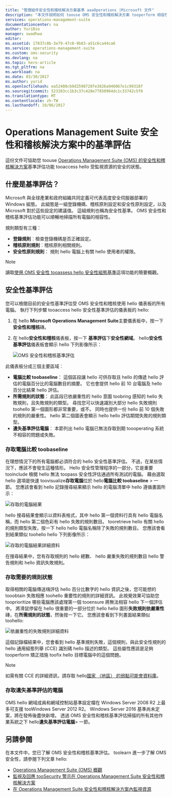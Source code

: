 ```yaml
---
title: "管理組件安全性和稽核解決方案基準 aaaOperations |Microsoft 文件"
description: "本文件說明如何 toouse OMS 安全性和稽核解決方案 tooperform 相容性和安全性用途的所有受監視電腦的基準評估。"
services: operations-management-suite
documentationcenter: na
author: YuriDio
manager: swadhwa
editor: 
ms.assetid: 17837c8b-3e79-47c0-9b83-a51c6ca44ca6
ms.service: operations-management-suite
ms.custom: oms-security
ms.devlang: na
ms.topic: hero-article
ms.tgt_pltfrm: na
ms.workload: na
ms.date: 03/30/2017
ms.author: yurid
ms.openlocfilehash: ea52408cb9d2598728fe3826a946067e1c99318f
ms.sourcegitcommit: 523283cc1b3c37c428e77850964dc1c33742c5f0
ms.translationtype: MT
ms.contentlocale: zh-TW
ms.lasthandoff: 10/06/2017
---
```

# <a name="baseline-assessment-in-operations-management-suite-security-and-audit-solution"></a>Operations Management Suite 安全性和稽核解決方案中的基準評估
這份文件可協助您 toouse [Operations Management Suite (OMS) 的安全性和稽核解決方案](operations-management-suite-overview.md)基準評估功能 tooaccess hello 受監視資源的安全的狀態。

## <a name="what-is-baseline-assessment"></a>什麼是基準評估？
Microsoft 與全球產業和政府組織共同定義可代表高度安全伺服器部署的 Windows 組態。 此組態是一組登錄機碼、稽核原則設定和安全性原則設定，以及 Microsoft 對於這些設定的建議值。 這組規則也稱為安全性基準。 OMS 安全性和稽核基準評估功能可以順暢地掃描所有電腦的相容性。 

規則類型有三種：

* **登錄規則**︰檢查登錄機碼是否正確設定。
* **稽核原則規則**︰稽核原則相關規則。
* **安全性原則規則**： 規則 hello 電腦上有關 hello 使用者的權限。

> [!NOTE]
> 讀取[使用 OMS 安全性 tooassess hello 安全性組態基準](https://blogs.technet.microsoft.com/msoms/2016/08/12/use-oms-security-to-assess-the-security-configuration-baseline/)這項功能的簡要概觀。
> 
> 

## <a name="security-baseline-assessment"></a>安全性基準評估
您可以檢閱目前的安全性基準評估受 OMS 安全性和稽核使用 hello 儀表板的所有電腦。  執行下列步驟 tooaccess hello 安全性基準評估的儀表板的 hello:

1. 在 hello **Microsoft Operations Management Suite**主要儀表板中，按一下**安全性和稽核**磚。
2. 在 hello**安全性和稽核**儀表板，按一下 **基準評估**下**安全性網域**。 hello**安全性基準評估**儀表板會顯示 hello 下列影像所示：
   
    ![OMS 安全性和稽核基準評估](./media/oms-security-baseline/oms-security-baseline-fig1.png)

此儀表板分成三個主要區域︰

* **電腦比較 toobaseline**： 這個區段讓 hello 可供存取且 hello 的傳遞 hello 評估的電腦百分比的電腦數目的摘要。 它也會提供 hello 前 10 台電腦及 hello 百分比結果 hello 評估。
* **所需規則的狀態**： 此區段已依嚴重性的 hello 意圖 toobring 感知的 hello 失敗規則，且失敗規則的類型。 尋找您可以快速識別大部分 hello 失敗規則 toohello 第一個圖形都非常重要，或不。 同時也提供一份 hello 前 10 個失敗的規則的嚴重性。 hello 第二個圖表會顯示 hello hello 評估期間失敗的規則類型。 
* **遺失基準評估電腦**： 本節列出 hello 電腦已無法存取到期 toooperating 系統不相容的問題或失敗。 

### <a name="accessing-computers-compared-toobaseline"></a>存取電腦比較 toobaseline
在理想情況下的所有電腦都必須符合的 hello 安全性基準評估。 不過，在某些情況下，應該不會發生這種情形。 Hello 安全性管理程序的一部分，它是重要 tooinclude 檢閱 hello 無法 toopass 安全性評估通過所有測試的電腦。 藉由選取 hello 選項是快速 toovisualize**存取電腦**位於 hello**電腦比較 toobaseline** > 一節。 您應該會看到 hello 記錄搜尋結果顯示 hello 的電腦清單中 hello 遵循畫面所示：

![存取的電腦結果](./media/oms-security-baseline/oms-security-baseline-fig2.png)

hello 搜尋結果會顯示以資料表格式，其中 hello 第一個資料行具有 hello 電腦名稱，而 hello 第二個色彩有 hello 失敗的規則數目。 tooretrieve hello 有關 hello 的規則類型失敗，按一下 hello hello 電腦名稱除了失敗的規則數目。 您應該會看到結果類似 toohello hello 下列影像所示：

![存取的電腦結果詳細資料](./media/oms-security-baseline/oms-security-baseline-fig3.png)

在搜尋結果中，您有存取規則的 hello 總數、 hello 嚴重失敗的規則數目 hello 警告規則和 hello 資訊失敗規則。

### <a name="accessing-required-rules-status"></a>存取需要的規則狀態
取得相關的電腦傳送嗨評估 hello 百分比數字的 hello 資訊之後，您可能想的 tooobtain 失敗相應 toohello 重要性的規則的詳細資訊。 此視覺效果可協助您 tooprioritize 哪些電腦應該處理第一個 tooensure 將無法相容 hello 下一個評估中。 將滑鼠停留在 hello 很重要的一部分位於 hello hello 圖形**失敗規則依嚴重性**磚，在**所需規則的狀態**，然後按一下它。 您應該會看到下列畫面結果類似 toohello:

![依嚴重性的失敗規則詳細資料](./media/oms-security-baseline/oms-security-baseline-fig4.png) 

這個記錄檔結果中，您會看到 hello 基準規則失敗，這個規則，與此安全性規則的 hello 通用組態列舉 (CCE) 識別碼 hello 描述的類型。 這些屬性應該是足夠 tooperform 矯正措施 toofix hello 目標電腦中的這個問題。

> [!NOTE]
> 如需有關 CCE 的詳細資訊，請存取 hello[國家 （地區） 的弱點可能會資料庫](https://nvd.nist.gov/cce/index.cfm)。
> 
> 

### <a name="accessing-computers-missing-baseline-assessment"></a>存取遺失基準評估的電腦
OMS hello 網域成員和網域控制站基準設定檔在 Windows Server 2008 R2 上最多可支援 tooWindows Server 2012 R2。 Windows Server 2016 基準尚未定案，將在發佈後盡快新增。 透過 OMS 安全性和稽核基準評估掃描的所有其他作業系統之下 hello**遺失基準評估電腦**> 一節。

## <a name="see-also"></a>另請參閱
在本文件中，您已了解 OMS 安全性和稽核基準評估。 toolearn 進一步了解 OMS 安全性，請參閱下列文章 hello:

* [Operations Management Suite (OMS) 概觀](operations-management-suite-overview.md)
* [監視及回應 tooSecurity 警示在 Operations Management Suite 安全性和稽核解決方案](oms-security-responding-alerts.md)
* [在 Operations Management Suite 安全性和稽核解決方案內監視資源](oms-security-monitoring-resources.md)

